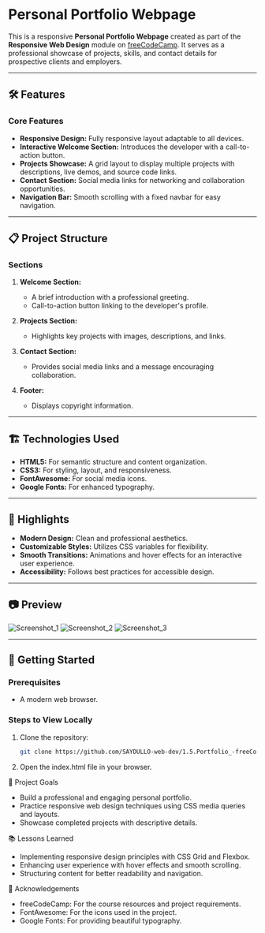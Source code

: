 
# Personal Portfolio Webpage

This is a responsive **Personal Portfolio Webpage** created as part of the **Responsive Web Design** module on [freeCodeCamp](https://www.freecodecamp.org/). It serves as a professional showcase of projects, skills, and contact details for prospective clients and employers.

---

## 🛠️ Features

### **Core Features**
- **Responsive Design:** Fully responsive layout adaptable to all devices.
- **Interactive Welcome Section:** Introduces the developer with a call-to-action button.
- **Projects Showcase:** A grid layout to display multiple projects with descriptions, live demos, and source code links.
- **Contact Section:** Social media links for networking and collaboration opportunities.
- **Navigation Bar:** Smooth scrolling with a fixed navbar for easy navigation.

---

## 📋 Project Structure

### **Sections**
1. **Welcome Section:**
   - A brief introduction with a professional greeting.
   - Call-to-action button linking to the developer's profile.

2. **Projects Section:**
   - Highlights key projects with images, descriptions, and links.

3. **Contact Section:**
   - Provides social media links and a message encouraging collaboration.

4. **Footer:**
   - Displays copyright information.

---

## 🏗️ Technologies Used

- **HTML5:** For semantic structure and content organization.
- **CSS3:** For styling, layout, and responsiveness.
- **FontAwesome:** For social media icons.
- **Google Fonts:** For enhanced typography.

---

## 🌟 Highlights

- **Modern Design:** Clean and professional aesthetics.
- **Customizable Styles:** Utilizes CSS variables for flexibility.
- **Smooth Transitions:** Animations and hover effects for an interactive user experience.
- **Accessibility:** Follows best practices for accessible design.

---

## 📷 Preview

![Screenshot_1](https://github.com/user-attachments/assets/13b2d6f4-f76f-4635-98cb-08e1bda06d44)
![Screenshot_2](https://github.com/user-attachments/assets/30b05587-2dd4-43c0-93ae-a13f52e6c739)
![Screenshot_3](https://github.com/user-attachments/assets/6cf48c76-9fef-4a3c-9eb2-61f4299ac3ef)

---

## 🚀 Getting Started

### Prerequisites
- A modern web browser.

### Steps to View Locally
1. Clone the repository:
   ```bash
   git clone https://github.com/SAYDULLO-web-dev/1.5.Portfolio_-freeCodeCamp-.git

 2. Open the index.html file in your browser.

🎯 Project Goals
 * Build a professional and engaging personal portfolio.
 * Practice responsive web design techniques using CSS media queries and layouts.
 * Showcase completed projects with descriptive details.

 📚 Lessons Learned
 * Implementing responsive design principles with CSS Grid and Flexbox.
 * Enhancing user experience with hover effects and smooth scrolling.
 * Structuring content for better readability and navigation.

 👏 Acknowledgements
 * freeCodeCamp: For the course resources and project requirements.
 * FontAwesome: For the icons used in the project.
 * Google Fonts: For providing beautiful typography.

